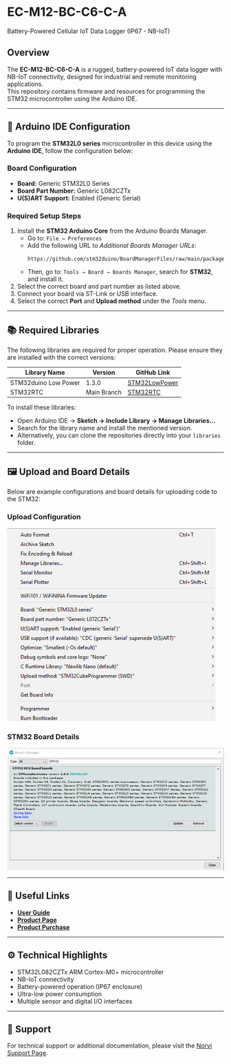# EC-M12-BC-C6-C-A  
Battery-Powered Cellular IoT Data Logger (IP67 - NB-IoT)

## Overview  
The **EC-M12-BC-C6-C-A** is a rugged, battery-powered IoT data logger with NB-IoT connectivity, designed for industrial and remote monitoring applications.  
This repository contains firmware and resources for programming the STM32 microcontroller using the Arduino IDE.

---

## 🧩 Arduino IDE Configuration  

To program the **STM32L0 series** microcontroller in this device using the **Arduino IDE**, follow the configuration below:

### Board Configuration  
- **Board:** Generic STM32L0 Series  
- **Board Part Number:** Generic L082CZTx  
- **U(S)ART Support:** Enabled (Generic Serial)  

### Required Setup Steps  
1. Install the **STM32 Arduino Core** from the Arduino Boards Manager.  
   - Go to: `File → Preferences`  
   - Add the following URL to *Additional Boards Manager URLs*:  
     ```
     https://github.com/stm32duino/BoardManagerFiles/raw/main/package_stmicroelectronics_index.json
     ```
   - Then, go to: `Tools → Board → Boards Manager`, search for **STM32**, and install it.  
2. Select the correct board and part number as listed above.  
3. Connect your board via ST-Link or USB interface.  
4. Select the correct **Port** and **Upload method** under the *Tools* menu.  

---

## 📚 Required Libraries  

The following libraries are required for proper operation. Please ensure they are installed with the correct versions:

| Library Name | Version | GitHub Link |
|---------------|----------|-------------|
| STM32duino Low Power | 1.3.0 | [STM32LowPower](https://github.com/stm32duino/STM32LowPower) |
| STM32RTC | Main Branch | [STM32RTC](https://github.com/stm32duino/STM32RTC?files=1) |

To install these libraries:  
- Open Arduino IDE → **Sketch → Include Library → Manage Libraries...**  
- Search for the library name and install the mentioned version.  
- Alternatively, you can clone the repositories directly into your `libraries` folder.

---

## 🖼️ Upload and Board Details  

Below are example configurations and board details for uploading code to the STM32:

### Upload Configuration  
![Upload Details](images/upload_details.png)

### STM32 Board Details  
![STM32 Board Details](images/stem32_board_details.png)

---

## 🔗 Useful Links  

- [**User Guide**](https://norvi.io/docs/ec-m12-bc-c6-c-a-user-guide/)  
- [**Product Page**](https://norvi.io/battery-powered-data-logger-ip67-nb-iot/)  
- [**Product Purchase**](https://shop.norvi.lk/products/battery-powered-cellular-iot-data-logger-ip67-nb-iot-ec-m12-bc-c6-c-a)

---

## ⚙️ Technical Highlights  
- STM32L082CZTx ARM Cortex-M0+ microcontroller  
- NB-IoT connectivity  
- Battery-powered operation (IP67 enclosure)  
- Ultra-low power consumption  
- Multiple sensor and digital I/O interfaces  

---

## 📧 Support  
For technical support or additional documentation, please visit the [Norvi Support Page](https://norvi.io/contact-us/).
